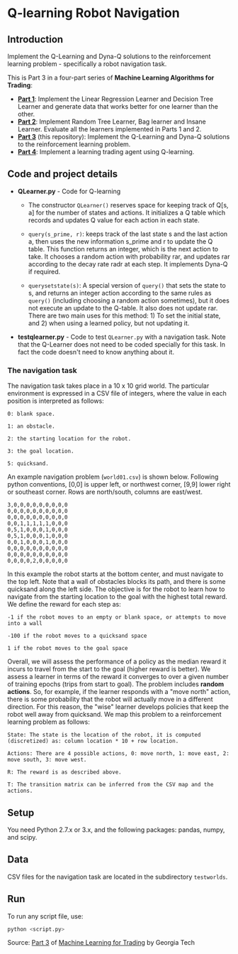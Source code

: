 # Q-learning Robot Navigation

## Introduction

Implement the Q-Learning and Dyna-Q solutions to the reinforcement learning problem - specifically a robot navigation task.

This is Part 3 in a four-part series of **Machine Learning Algorithms for Trading**:

* [**Part 1**](https://github.com/ntrang086/ml_trading_defeat_learners): Implement the Linear Regression Learner and Decision Tree Learner and generate data that works better for one learner than the other.
* [**Part 2**](https://github.com/ntrang086/ml_trading_assess_learners): Implement Random Tree Learner, Bag learner and Insane Learner. Evaluate all the learners implemented in Parts 1 and 2.
* [**Part 3**](https://github.com/ntrang086/q_learning_robot) (this repository): Implement the Q-Learning and Dyna-Q solutions to the reinforcement learning problem.
* [**Part 4**](https://github.com/ntrang086/q_learning_trading): Implement a learning trading agent using Q-learning.


## Code and project details

* **QLearner.py** - Code for Q-learning

  * The constructor `QLearner()` reserves space for keeping track of Q[s, a] for the number of states and actions. It initializes a Q table which records and updates Q value for each action in each state.

  * `query(s_prime, r)`: keeps track of the last state s and the last action a, then uses the new information s\_prime and r to update the Q table. This function returns an integer, which is the next action to take. It chooses a random action with probability rar, and updates rar according to the decay rate radr at each step. It implements Dyna-Q if required.

  * `querysetstate(s)`: A special version of `query()` that sets the state to s, and returns an integer action according to the same rules as `query()` (including choosing a random action sometimes), but it does not execute an update to the Q-table. It also does not update rar. There are two main uses for this method: 1) To set the initial state, and 2) when using a learned policy, but not updating it.


* **testqlearner.py** - Code to test `QLearner.py` with a navigation task. Note that the Q-Learner does not need to be coded specially for this task. In fact the code doesn't need to know anything about it.

### The navigation task

The navigation task takes place in a 10 x 10 grid world. The particular environment is expressed in a CSV file of integers, where the value in each position is interpreted as follows:

	0: blank space.

	1: an obstacle.

	2: the starting location for the robot.

	3: the goal location.

	5: quicksand. 

An example navigation problem (`world01.csv`) is shown below. Following python conventions, [0,0] is upper left, or northwest corner, [9,9] lower right or southeast corner. Rows are north/south, columns are east/west.

	3,0,0,0,0,0,0,0,0,0
	0,0,0,0,0,0,0,0,0,0
	0,0,0,0,0,0,0,0,0,0
	0,0,1,1,1,1,1,0,0,0
	0,5,1,0,0,0,1,0,0,0
	0,5,1,0,0,0,1,0,0,0
	0,0,1,0,0,0,1,0,0,0
	0,0,0,0,0,0,0,0,0,0
	0,0,0,0,0,0,0,0,0,0
	0,0,0,0,2,0,0,0,0,0

In this example the robot starts at the bottom center, and must navigate to the top left. Note that a wall of obstacles blocks its path, and there is some quicksand along the left side. The objective is for the robot to learn how to navigate from the starting location to the goal with the highest total reward. We define the reward for each step as:

	-1 if the robot moves to an empty or blank space, or attempts to move into a wall

	-100 if the robot moves to a quicksand space

	1 if the robot moves to the goal space

Overall, we will assess the performance of a policy as the median reward it incurs to travel from the start to the goal (higher reward is better). We assess a learner in terms of the reward it converges to over a given number of training epochs (trips from start to goal). The problem includes **random actions**. So, for example, if the learner responds with a "move north" action, there is some probability that the robot will actually move in a different direction. For this reason, the "wise" learner develops policies that keep the robot well away from quicksand. We map this problem to a reinforcement learning problem as follows:

	State: The state is the location of the robot, it is computed (discretized) as: column location * 10 + row location.

	Actions: There are 4 possible actions, 0: move north, 1: move east, 2: move south, 3: move west.

	R: The reward is as described above.

	T: The transition matrix can be inferred from the CSV map and the actions.


## Setup

You need Python 2.7.x or 3.x, and the following packages: pandas, numpy, and scipy.

## Data

CSV files for the navigation task are located in the subdirectory `testworlds`.


## Run

To run any script file, use:

```bash
python <script.py>
```

Source: [Part 3](http://quantsoftware.gatech.edu/Machine_Learning_Algorithms_for_Trading) of [Machine Learning for Trading](http://quantsoftware.gatech.edu/Machine_Learning_for_Trading_Course) by Georgia Tech
